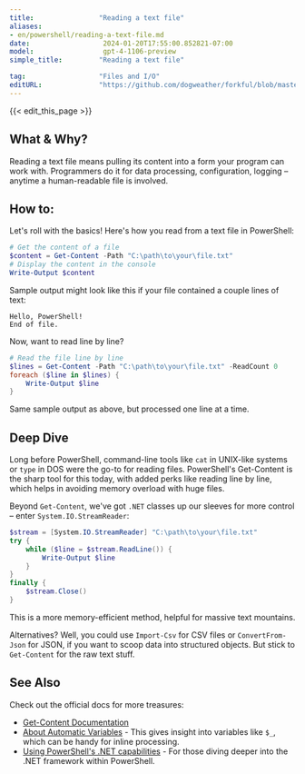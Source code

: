 ```yaml
---
title:                "Reading a text file"
aliases:
- en/powershell/reading-a-text-file.md
date:                  2024-01-20T17:55:00.852821-07:00
model:                 gpt-4-1106-preview
simple_title:         "Reading a text file"

tag:                  "Files and I/O"
editURL:              "https://github.com/dogweather/forkful/blob/master/content/en/powershell/reading-a-text-file.md"
---
```


{{< edit_this_page >}}

## What & Why?
Reading a text file means pulling its content into a form your program can work with. Programmers do it for data processing, configuration, logging – anytime a human-readable file is involved.

## How to:
Let's roll with the basics! Here's how you read from a text file in PowerShell:

```PowerShell
# Get the content of a file
$content = Get-Content -Path "C:\path\to\your\file.txt"
# Display the content in the console
Write-Output $content
```

Sample output might look like this if your file contained a couple lines of text:
```
Hello, PowerShell!
End of file.
```

Now, want to read line by line?

```PowerShell
# Read the file line by line
$lines = Get-Content -Path "C:\path\to\your\file.txt" -ReadCount 0
foreach ($line in $lines) {
    Write-Output $line
}
```

Same sample output as above, but processed one line at a time.

## Deep Dive
Long before PowerShell, command-line tools like `cat` in UNIX-like systems or `type` in DOS were the go-to for reading files. PowerShell's Get-Content is the sharp tool for this today, with added perks like reading line by line, which helps in avoiding memory overload with huge files. 

Beyond `Get-Content`, we've got `.NET` classes up our sleeves for more control – enter `System.IO.StreamReader`:

```PowerShell
$stream = [System.IO.StreamReader] "C:\path\to\your\file.txt"
try {
    while ($line = $stream.ReadLine()) {
        Write-Output $line
    }
}
finally {
    $stream.Close()
}
```

This is a more memory-efficient method, helpful for massive text mountains.

Alternatives? Well, you could use `Import-Csv` for CSV files or `ConvertFrom-Json` for JSON, if you want to scoop data into structured objects. But stick to `Get-Content` for the raw text stuff.

## See Also
Check out the official docs for more treasures:

- [Get-Content Documentation](https://docs.microsoft.com/en-us/powershell/module/microsoft.powershell.management/get-content)
- [About Automatic Variables](https://docs.microsoft.com/en-us/powershell/module/microsoft.powershell.core/about/about_automatic_variables) - This gives insight into variables like `$_`, which can be handy for inline processing.
- [Using PowerShell's .NET capabilities](https://docs.microsoft.com/en-us/powershell/scripting/developer/hosting/adding-and-invoking-commands?view=powershell-7.1) - For those diving deeper into the .NET framework within PowerShell.
